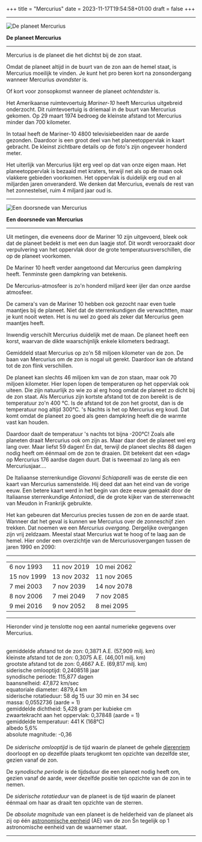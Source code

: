 +++
title = "Mercurius"
date = 2023-11-17T19:54:58+01:00
draft = false
+++

  -----------------------------------------------------------------------
  ![De planeet Mercurius](/mercurius-modified.png)
  
  **De planeet Mercurius**

  -----------------------------------------------------------------------

Mercurius is de planeet die het dichtst bij de zon staat.

Omdat de planeet altijd in de buurt van de zon aan de hemel staat, is
Mercurius moeilijk te vinden. Je kunt het pro beren kort na
zonsondergang wanneer Mercurius *avondster* is.

Of kort voor zonsopkomst wanneer de planeet *ochtendster* is.

Het Amerikaanse ruimtevoertuig *Mariner-10* heeft Mercurius uitgebreid
onderzocht. Dit ruimtevoertuig is driemaal in de buurt van Mercurius
gekomen. Op 29 maart 1974 bedroeg de kleinste afstand tot Mercurius
minder dan 700 kilometer.

In totaal heeft de Mariner-10 4800 televisiebeelden naar de aarde
gezonden. Daardoor is een groot deel van het planeetoppervlak in kaart
gebracht. De kleinst zichtbare details op de foto\'s zijn ongeveer
honderd meter.

Het uiterlijk van Mercurius lijkt erg veel op dat van onze eigen maan.
Het planeetoppervlak is bezaaid met kraters, terwijl net als op de maan
ook vlakkere gebieden voorkomen. Het oppervlak is duidelijk erg oud en
al miljarden jaren onveranderd. We denken dat Mercurius, evenals de rest
van het zonnestelsel, ruim 4 miljard jaar oud is.

  -----------------------------------------------------------------------
  ![Een doorsnede van Mercurius](/mercurius_doorsnede-modified.png)
  
  **Een doorsnede van Mercurius**

  -----------------------------------------------------------------------

Uit metingen, die eveneens door de Mariner 10 zijn uitgevoerd, bleek ook
dat de planeet bedekt is met een dun laagje stof. Dit wordt veroorzaakt
door verpulvering van het oppervlak door de grote
temperatuursverschillen, die op de planeet voorkomen.

De Mariner 10 heeft verder aangetoond dat Mercurius geen dampkring
heeft. Tenminste geen dampkring van betekenis.

De Mercurius-atmosfeer is zo\'n honderd miljard keer ijler dan onze
aardse atmosfeer.

De camera\'s van de Mariner 10 hebben ook gezocht naar even tuele
maantjes bij de planeet. Niet dat de sterrenkundigen die verwachtten,
maar je kunt nooit weten. Het is nu wel zo goed als zeker dat Mercurius
geen maantjes heeft.

Inwendig verschilt Mercurius duidelijk met de maan. De planeet heeft een
korst, waarvan de dikte waarschijnlijk enkele kilometers bedraagt.

Gemiddeld staat Mercurius op zo\'n 58 miljoen kilometer van de zon. De
baan van Mercurius om de zon is nogal uit gerekt. Daardoor kan de
afstand tot de zon flink verschillen.

De planeet kan slechts 46 miljoen km van de zon staan, maar ook 70
miljoen kilometer. Hier lopen lopen de temperaturen op het oppervlak ook
uiteen. Die zijn natuurlijk zo wie zo al erg hoog omdat de planeet zo
dicht bij de zon staat. Als Mercurius zijn kortste afstand tot de zon
bereikt is de temperatuur zo\'n 400 °C. Is de afstand tot de zon het
grootst, dan is de temperatuur nog altijd 300°C. \'s Nachts is het op
Mercurius erg koud. Dat komt omdat de planeet zo goed als geen dampkring
heeft die de warmte vast kan houden.

Daardoor daalt de temperatuur \'s nachts tot bijna -200°C! Zoals alle
planeten draait Mercurius ook om zijn as. Maar daar doet de planeet wel
erg lang over. Maar liefst 59 dagen! En dat, terwijl de planeet slechts
88 dagen nodig heeft om éénmaal om de zon te draaien. Dit betekent dat
een «dag» op Mercurius 176 aardse dagen duurt. Dat is tweemaal zo lang
als een Mercuriusjaar....

De Italiaanse sterrenkundige *Giovanni Schiaparelli* was de eerste die
een kaart van Mercurius samenstelde. Hij deed dat aan het eind van de
vorige eeuw. Een betere kaart werd in het begin van deze eeuw gemaakt
door de Italiaanse sterrenkundige *Antoniadi*, die de grote kijker van
de sterrenwacht van Meudon in Frankrijk gebruikte.

Het kan gebeuren dat Mercurius precies tussen de zon en de aarde staat.
Wanneer dat het geval is kunnen we Mercurius over de zonneschijf zien
trekken. Dat noemen we een *Mercurius overgang*. Dergelijke overgangen
zijn vrij zeldzaam. Meestal staat Mercurius wat te hoog of te laag aan
de hemel. Hier onder een overzichtje van de Mercuriusovergangen tussen
de jaren 1990 en 2090:

  ------------- ------------- -------------
  |   |   |   |
  |---|---|---|
  6 nov 1993    |11 nov 2019   |10 mei 2062
  15 nov 1999   |13 nov 2032   |11 nov 2065
  7 mei 2003    |7 nov 2039    |14 nov 2078
  8 nov 2006    |7 mei 2049    |7 nov 2085
  9 mei 2016    |9 nov 2052    |8 mei 2095
  ------------- ------------- -------------

Hieronder vind je tenslotte nog een aantal numerieke gegevens over
Mercurius.

\
gemiddelde afstand tot de zon: 0,3871 A.E. (57,909 milj. km)\
kleinste afstand tot de zon: 0,3075 A.E. (46,001 milj. km)\
grootste afstand tot de zon: 0,4667 A.E. (69,817 milj. km)\
siderische omlooptijd: 0,2408518 jaar\
synodische periode: 115,877 dagen\
baansnelheid: 47,872 km/sec\
equatoriale diameter: 4879,4 km\
siderische rotatieduur: 58 dg 15 uur 30 min en 34 sec\
massa: 0,0552736 (aarde = 1)\
gemiddelde dichtheid: 5,428 gram per kubieke cm\
zwaartekracht aan het oppervlak: 0,37848 (aarde = 1)\
gemiddelde temperatuur: 441 K (168°C)\
albedo 5,6%\
absolute magnitude: -0,36\
\
De *siderische omlooptijd* is de tijd waarin de planeet de gehele
[dierenriem](/encyclopedie/dierenriem) doorloopt en op dezelfde plaats
terugkomt ten opzichte van dezelfde ster, gezien vanaf de zon.

De *synodische periode* is de tijdsduur die een planeet nodig heeft om,
gezien vanaf de aarde, weer dezelfde positie ten opzichte van de zon in
te nemen.

De *siderische rotatieduur* van de planeet is de tijd waarin de planeet
éénmaal om haar as draait ten opzichte van de sterren.

De *absolute magnitude* van een planeet is de helderheid van de planeet
als zij op één [astronomische eenheid](/encyclopedie/ae) (AE) van de
zon Šn tegelijk op 1 astronomische eenheid van de waarnemer staat.

---
